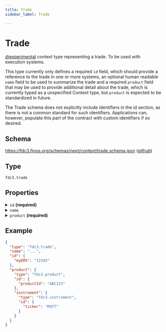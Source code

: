```yaml
---
title: Trade
sidebar_label: Trade

---
```


# Trade

[@experimental](/docs/fdc3-compliance#experimental-features) context type representing a trade. To be used with execution systems.

This type currently only defines a required `id` field, which should provide a reference to the trade in one or more systems, an optional human readable `name` field to be used to summarize the trade and a required `product` field that may be used to provide additional detail about the trade, which is currently typed as a unspecified Context type, but `product` is expected to be standardized in future.

 The Trade schema does not explicitly include identifiers in the id section, as there is not a common standard for such identifiers. Applications can, however, populate this part of the contract with custom identifiers if so desired.

## Schema

<https://fdc3.finos.org/schemas/next/context/trade.schema.json> ([github](https://github.com/finos/FDC3/tree/main/packages/fdc3-context/schemas/context/trade.schema.json))

## Type

`fdc3.trade`

## Properties

<details>
  <summary><code>id</code> <strong>(required)</strong></summary>

**type**: `object`

<details>
  <summary><code>Additional Properties</code></summary>

**type**: `string`

</details>

One or more identifiers that refer to the trade in an OMS, EMS or related system. Specific key names for systems are expected to be standardized in future.

</details>

<details>
  <summary><code>name</code></summary>

**type**: `string`

A human-readable summary of the trade.

</details>

<details>
  <summary><code>product</code> <strong>(required)</strong></summary>

**type**: [Product](Product)

A product that is the subject of the trade.

</details>

## Example

```json
{
  "type": "fdc3.trade",
  "name": "...",
  "id": {
    "myEMS": "12345"
  },
  "product": {
    "type": "fdc3.product",
    "id": {
      "productId": "ABC123"
    },
    "instrument": {
      "type": "fdc3.instrument",
      "id": {
        "ticker": "MSFT"
      }
    }
  }
}
```

